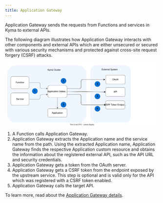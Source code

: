 ```yaml
---
title: Application Gateway
---
```


Application Gateway sends the requests from Functions and services in Kyma to external APIs.

The following diagram illustrates how Application Gateway interacts with other components and external APIs
which are either unsecured or secured with various security mechanisms and protected against cross-site request forgery (CSRF) attacks.

![Application Gateway Diagram](assets/ac-architecture-proxy-service.svg)

<!-- TODO: mention that the path in Compass scenario contains API Bundle and API definition -->

1. A Function calls Application Gateway. 
2. Application Gateway extracts the Application name and the service name from the path. Using the extracted Application name, Application Gateway finds the respective Application custom resource and obtains the information about the registered external API, such as the API URL and security credentials. 
3. Application Gateway gets a token from the OAuth server.
4. Application Gateway gets a CSRF token from the endpoint exposed by the upstream service. This step is optional and is valid only for the API which was registered with a CSRF token enabled.
5. Application Gateway calls the target API.

To learn more, read about the [Application Gateway details](../ac-01-application-gateway-details.md). 
